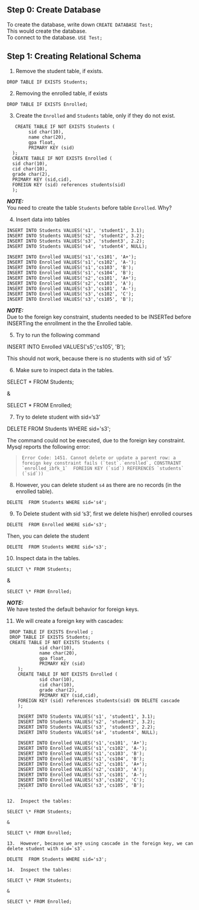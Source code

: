 Step 0: Create Database
-----------------------

To create the database, write down `CREATE DATABASE Test;`  
This would create the database.  
To connect to the database. `USE Test;`

Step 1: Creating Relational Schema
----------------------------------

1.  Remove the student table, if exists.

```
DROP TABLE IF EXISTS Students;
```

2.  Removing the enrolled table, if exists
```
DROP TABLE IF EXISTS Enrolled;
```

3.  Create the `Enrolled` and `Students` table, only if they do not exist.

```
   CREATE TABLE IF NOT EXISTS Students (
  		sid char(10),
  	    name char(20),
  	    gpa float,
  	    PRIMARY KEY (sid)
  );
  CREATE TABLE IF NOT EXISTS Enrolled (
  sid char(10),
  cid char(10),
  grade char(2),
  PRIMARY KEY (sid,cid),
  FOREIGN KEY (sid) references students(sid)
  );
  ```

**_NOTE:_**  
You need to create the table `Students` before table `Enrolled`. Why?

4.  Insert data into tables

```
INSERT INTO Students VALUES('s1', 'student1', 3.1);
INSERT INTO Students VALUES('s2', 'student2', 3.2);
INSERT INTO Students VALUES('s3', 'student3', 2.2);
INSERT INTO Students VALUES('s4', 'student4', NULL);

INSERT INTO Enrolled VALUES('s1','cs101', 'A+');
INSERT INTO Enrolled VALUES('s1','cs102', 'A-');
INSERT INTO Enrolled VALUES('s1','cs103', 'B');
INSERT INTO Enrolled VALUES('s1','cs104', 'B');
INSERT INTO Enrolled VALUES('s2','cs101', 'A+');
INSERT INTO Enrolled VALUES('s2','cs103', 'A');
INSERT INTO Enrolled VALUES('s3','cs101', 'A-');
INSERT INTO Enrolled VALUES('s3','cs102', 'C');
INSERT INTO Enrolled VALUES('s3','cs105', 'B');
```

**_NOTE:_**  
Due to the foreign key constraint, students needed to be INSERTed before INSERTing the enrollment in the the Enrolled table.

5.  Try to run the following command

 INSERT INTO Enrolled VALUES('s5','cs105', 'B');

This should not work, because there is no students with sid of ‘s5’

6.  Make sure to inspect data in the tables.

SELECT \* FROM Students;

&

SELECT \* FROM Enrolled;

7.  Try to delete student with sid=‘s3’

DELETE  FROM Students WHERE sid='s3';

The command could not be executed, due to the foreign key constraint. Mysql reports the following error:

>     Error Code: 1451. Cannot delete or update a parent row: a foreign key constraint fails (`test`.`enrolled`, CONSTRAINT `enrolled_ibfk_1`  FOREIGN KEY (`sid`) REFERENCES `students` (`sid`))
>     

8.  However, you can delete student `s4` as there are no records (in the enrolled table).

```
DELETE  FROM Students WHERE sid='s4';
```

9.  To Delete student with sid ‘s3’, first we delete his(her) enrolled courses
```
DELETE  FROM Enrolled WHERE sid='s3';
```

Then, you can delete the student
```
DELETE  FROM Students WHERE sid='s3';
```

10.  Inspect data in the tables.
```
SELECT \* FROM Students;
```

&
```
SELECT \* FROM Enrolled;
```

**_NOTE:_**  
We have tested the default behavior for foreign keys.

11.  We will create a foreign key with cascades:
```
 DROP TABLE IF EXISTS Enrolled ;
 DROP TABLE IF EXISTS Students;
 CREATE TABLE IF NOT EXISTS Students (
    		sid char(10),
		    name char(20),
		    gpa float,
		    PRIMARY KEY (sid)
    );
    CREATE TABLE IF NOT EXISTS Enrolled (
		    sid char(10),
		    cid char(10),
		    grade char(2),
		    PRIMARY KEY (sid,cid),
    FOREIGN KEY (sid) references students(sid) ON DELETE cascade
    );
  
	INSERT INTO Students VALUES('s1', 'student1', 3.1);
	INSERT INTO Students VALUES('s2', 'student2', 3.2);
	INSERT INTO Students VALUES('s3', 'student3', 2.2);
	INSERT INTO Students VALUES('s4', 'student4', NULL);
	
	INSERT INTO Enrolled VALUES('s1','cs101', 'A+');
	INSERT INTO Enrolled VALUES('s1','cs102', 'A-');
	INSERT INTO Enrolled VALUES('s1','cs103', 'B');
	INSERT INTO Enrolled VALUES('s1','cs104', 'B');
	INSERT INTO Enrolled VALUES('s2','cs101', 'A+');
	INSERT INTO Enrolled VALUES('s2','cs103', 'A');
	INSERT INTO Enrolled VALUES('s3','cs101', 'A-');
	INSERT INTO Enrolled VALUES('s3','cs102', 'C');
	INSERT INTO Enrolled VALUES('s3','cs105', 'B');
	```

12.  Inspect the tables:

SELECT \* FROM Students;

&

SELECT \* FROM Enrolled;

13.  However, because we are using cascade in the foreign key, we can delete student with sid=`s3`.

DELETE  FROM Students WHERE sid='s3';

14.  Inspect the tables:

SELECT \* FROM Students;

&

SELECT \* FROM Enrolled;
